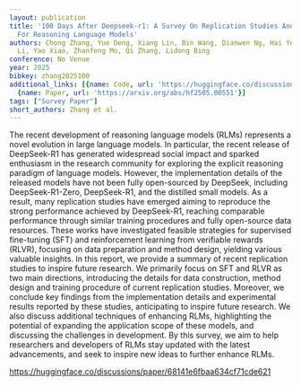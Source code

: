 ```yaml
---
layout: publication
title: '100 Days After Deepseek-r1: A Survey On Replication Studies And More Directions
  For Reasoning Language Models'
authors: Chong Zhang, Yue Deng, Xiang Lin, Bin Wang, Dianwen Ng, Hai Ye, Xingxuan
  Li, Yao Xiao, Zhanfeng Mo, Qi Zhang, Lidong Bing
conference: No Venue
year: 2025
bibkey: zhang2025100
additional_links: [{name: Code, url: 'https://huggingface.co/discussions/paper/68141e6fbaa634cf71cde621'},
  {name: Paper, url: 'https://arxiv.org/abs/hf2505.00551'}]
tags: ["Survey Paper"]
short_authors: Zhang et al.
---
```

The recent development of reasoning language models (RLMs) represents a novel evolution in large language models. In particular, the recent release of DeepSeek-R1 has generated widespread social impact and sparked enthusiasm in the research community for exploring the explicit reasoning paradigm of language models. However, the implementation details of the released models have not been fully open-sourced by DeepSeek, including DeepSeek-R1-Zero, DeepSeek-R1, and the distilled small models. As a result, many replication studies have emerged aiming to reproduce the strong performance achieved by DeepSeek-R1, reaching comparable performance through similar training procedures and fully open-source data resources. These works have investigated feasible strategies for supervised fine-tuning (SFT) and reinforcement learning from verifiable rewards (RLVR), focusing on data preparation and method design, yielding various valuable insights. In this report, we provide a summary of recent replication studies to inspire future research. We primarily focus on SFT and RLVR as two main directions, introducing the details for data construction, method design and training procedure of current replication studies. Moreover, we conclude key findings from the implementation details and experimental results reported by these studies, anticipating to inspire future research. We also discuss additional techniques of enhancing RLMs, highlighting the potential of expanding the application scope of these models, and discussing the challenges in development. By this survey, we aim to help researchers and developers of RLMs stay updated with the latest advancements, and seek to inspire new ideas to further enhance RLMs.

https://huggingface.co/discussions/paper/68141e6fbaa634cf71cde621